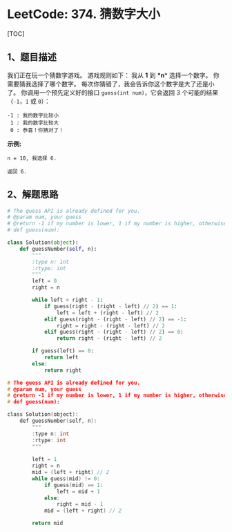 # LeetCode: 374. 猜数字大小

[TOC]

## 1、题目描述



我们正在玩一个猜数字游戏。 游戏规则如下：
我从 **1** 到 **\*n*** 选择一个数字。 你需要猜我选择了哪个数字。
每次你猜错了，我会告诉你这个数字是大了还是小了。
你调用一个预先定义好的接口 `guess(int num)`，它会返回 3 个可能的结果（`-1`，`1` 或 `0`）：

```
-1 : 我的数字比较小
 1 : 我的数字比较大
 0 : 恭喜！你猜对了！
```

**示例:**

```
n = 10, 我选择 6.

返回 6.
```





## 2、解题思路



```python
# The guess API is already defined for you.
# @param num, your guess
# @return -1 if my number is lower, 1 if my number is higher, otherwise return 0
# def guess(num):

class Solution(object):
    def guessNumber(self, n):
        """
        :type n: int
        :rtype: int
        """
        left = 0
        right = n

        while left < right - 1:
            if guess(right - (right - left) // 2) == 1:
                left = left + (right - left) // 2
            elif guess(right - (right - left) // 2) == -1:
                right = right - (right - left) // 2
            elif guess(right - (right - left) // 2) == 0:
                return right - (right - left) // 2

        if guess(left) == 0:
            return left
        else:
            return right
```





```c
# The guess API is already defined for you.
# @param num, your guess
# @return -1 if my number is lower, 1 if my number is higher, otherwise return 0
# def guess(num):

class Solution(object):
    def guessNumber(self, n):
        """
        :type n: int
        :rtype: int
        """
        
        left = 1
        right = n
        mid = (left + right) // 2
        while guess(mid) != 0:
            if guess(mid) == 1:
                left = mid + 1
            else:
                right = mid - 1
            mid = (left + right) // 2

        return mid
        
```

